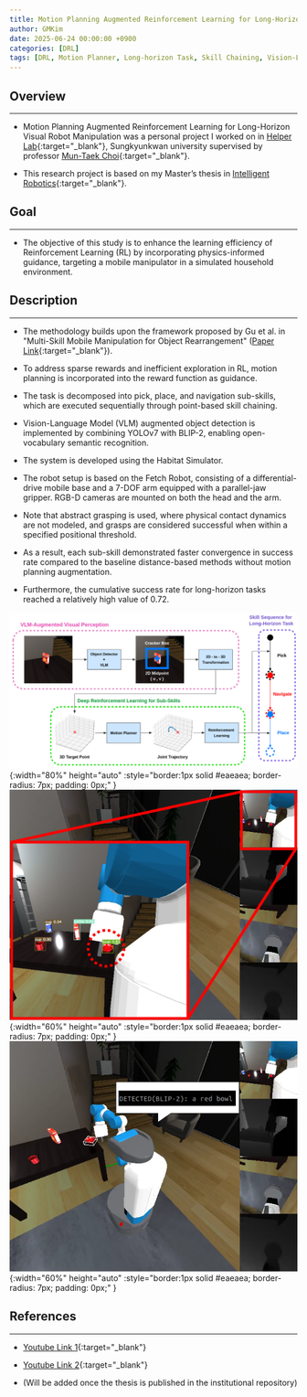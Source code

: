 ```yaml
---
title: Motion Planning Augmented Reinforcement Learning for Long-Horizon Visual Robot Manipulation
author: GMKim
date: 2025-06-24 00:00:00 +0900
categories: [DRL]
tags: [DRL, Motion Planner, Long-horizon Task, Skill Chaining, Vision-Language Model, Object Detection, Habitat, Mobile Manipulator]
---
```


## Overview
---
- Motion Planning Augmented Reinforcement Learning for Long-Horizon Visual Robot Manipulation was a personal project I worked on in [Helper Lab](https://hlab.skku.edu/){:target="_blank"}, Sungkyunkwan university supervised by professor [Mun-Taek Choi](https://robot.skku.edu/robot_en/faculty.do?mode=view&perId=LZStrBwOQlgzg6gdgkgDwIYCkDCAhATAUzABhgHEBOHALQEEBeaoA%20&){:target="_blank"}.

- This research project is based on my Master’s thesis in [Intelligent Robotics](https://robot.skku.edu/robot_en/index.do){:target="_blank"}.

## Goal
---
- The objective of this study is to enhance the learning efficiency of Reinforcement Learning (RL) by incorporating physics-informed guidance, targeting a mobile manipulator in a simulated household environment.


## Description
---
- The methodology builds upon the framework proposed by Gu et al. in "Multi-Skill Mobile Manipulation for Object Rearrangement" ([Paper Link](https://arxiv.org/abs/2209.02778){:target="_blank"}).

- To address sparse rewards and inefficient exploration in RL, motion planning is incorporated into the reward function as guidance.

- The task is decomposed into pick, place, and navigation sub-skills, which are executed sequentially through point-based skill chaining.

- Vision-Language Model (VLM) augmented object detection is implemented by combining YOLOv7 with BLIP-2, enabling open-vocabulary semantic recognition.

- The system is developed using the Habitat Simulator.

- The robot setup is based on the Fetch Robot, consisting of a differential-drive mobile base and a 7-DOF arm equipped with a parallel-jaw gripper. RGB-D cameras are mounted on both the head and the arm.

- Note that abstract grasping is used, where physical contact dynamics are not modeled, and grasps are considered successful when within a specified positional threshold.

- As a result, each sub-skill demonstrated faster convergence in success rate compared to the baseline distance-based methods without motion planning augmentation.

- Furthermore, the cumulative success rate for long-horizon tasks reached a relatively high value of 0.72.


![mprl_1](/assets/img/mprl_1.png){:width="80%" height="auto" :style="border:1px solid #eaeaea; border-radius: 7px; padding: 0px;" }
![mprl_2](/assets/img/mprl_2.png){:width="60%" height="auto" :style="border:1px solid #eaeaea; border-radius: 7px; padding: 0px;" }
![mprl_3](/assets/img/mprl_3.png){:width="60%" height="auto" :style="border:1px solid #eaeaea; border-radius: 7px; padding: 0px;" }


## References
---
- [Youtube Link 1](https://www.youtube.com/watch?v=Ze-CwOL-IRc){:target="_blank"}

- [Youtube Link 2](https://www.youtube.com/watch?v=3ItsuBOSUNQ){:target="_blank"}

- (Will be added once the thesis is published in the institutional repository)

